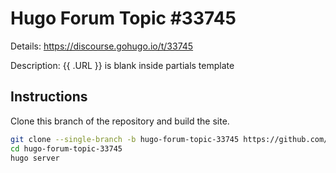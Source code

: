 # Hugo Forum Topic #33745

Details: <https://discourse.gohugo.io/t/33745>

Description: {{ .URL }} is blank inside partials template

## Instructions

Clone this branch of the repository and build the site.

```bash
git clone --single-branch -b hugo-forum-topic-33745 https://github.com/jmooring/hugo-testing hugo-forum-topic-33745
cd hugo-forum-topic-33745
hugo server
```
